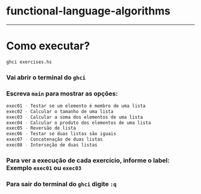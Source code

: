 # functional-language-algorithms

---

# Como executar?

```bash
ghci exercises.hs
```

### Vai abrir o terminal do `ghci`

### Escreva `main` para mostrar as opções:

```bash
exec01 - Testar se um elemento é membro de uma lista
exec02 - Calcular o tamanho de uma lista
exec03 - Calcular a soma dos elementos de uma lista
exec04 - Calcular o produto dos elementos de uma lista
exec05 - Reversão de lista
exec06 - Testar se duas listas são iguais
exec07 - Concatenação de duas listas
exec08 - Interseção de duas listas
```

### Para ver a execução de cada exercício, informe o label: Exemplo `exec01` ou `exec03`

### Para sair do terminal do `ghci` digite `:q`
